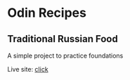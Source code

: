 # Odin Recipes
## Traditional Russian Food

A simple project to practice foundations

Live site: [click](https://kame-sama.github.io/odin-recipes)